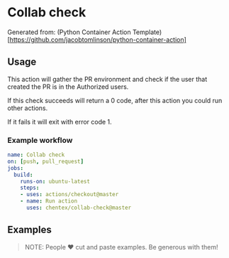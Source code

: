 # Collab check

Generated from: (Python Container Action Template)[https://github.com/jacobtomlinson/python-container-action]

## Usage

This action will gather the PR environment and check if the user that created the PR is in the Authorized users.

If this check succeeds will return a 0 code, after this action you could run other actions.

If it fails it will exit with error code 1.


### Example workflow

```yaml
name: Collab check
on: [push, pull_request]
jobs:
  build:
    runs-on: ubuntu-latest
    steps:
    - uses: actions/checkout@master
    - name: Run action
      uses: chentex/collab-check@master
```

## Examples

> NOTE: People ❤️ cut and paste examples. Be generous with them!
